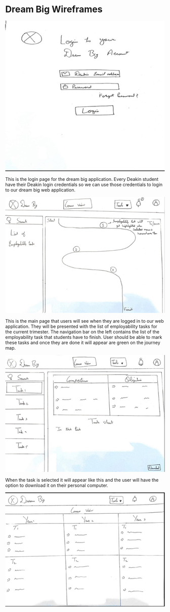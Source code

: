 # Dream Big Wireframes

![Login](../../assests/images/gautam_login.jpg)

This is the login page for the dream big application. Every Deakin student have their Deakin login
credentials so we can use those credentials to login to our dream big web application.

![Course View](../../assests/images/gautam_course.jpg)

This is the main page that users will see when they are logged in to our web application. They will
be presented with the list of employability tasks for the current trimester. The navigation bar on
the left contains the list of the employability task that students have to finish. User should be
able to mark these tasks and once they are done it will appear are green on the journey map.

![Task](../../assests/images/gautam_task.jpg)

When the task is selected it will appear like this and the user will have the option to download it
on their personal computer.

![Year](../../assests/images/gautam_year.jpg)
